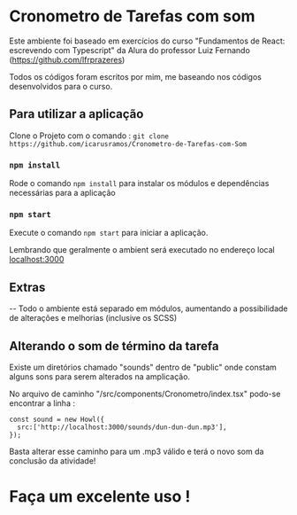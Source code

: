 # Cronometro de Tarefas com som

Este ambiente foi baseado em exercícios do curso "Fundamentos de React: escrevendo com Typescript" da Alura do professor Luiz Fernando (https://github.com/lfrprazeres)

Todos os códigos foram escritos por mim, me baseando nos códigos desenvolvidos para o curso.

## Para utilizar a aplicação

Clone o Projeto com o comando : `git clone https://github.com/icarusramos/Cronometro-de-Tarefas-com-Som`

### `npm install`

Rode o comando `npm install` para instalar os módulos e dependências necessárias para a aplicação

### `npm start`

Execute o comando `npm start` para iniciar a aplicação.

Lembrando  que geralmente o ambient será executado no endereço local [localhost:3000](http://localhost:3000)

## Extras

-- Todo o ambiente está separado em módulos, aumentando a possibilidade de alterações e melhorias (inclusive os SCSS)

## Alterando o som de término da tarefa

Existe um diretórios chamado "sounds" dentro de "public" onde constam alguns sons para serem alterados na amplicação.

No arquivo de caminho "/src/components/Cronometro/index.tsx" podo-se encontrar a linha : 
  ```
  const sound = new Howl({
    src:['http://localhost:3000/sounds/dun-dun-dun.mp3'],
  });
  ```
 Basta alterar esse caminho para um .mp3 válido e terá o novo som da conclusão da atividade!
 
# Faça um excelente uso !
